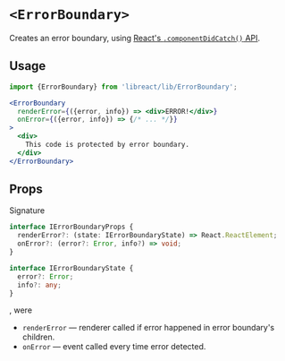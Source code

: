 # `<ErrorBoundary>`

Creates an error boundary, using [React's `.componentDidCatch()` API](https://reactjs.org/blog/2017/07/26/error-handling-in-react-16.html).

## Usage

```jsx
import {ErrorBoundary} from 'libreact/lib/ErrorBoundary';

<ErrorBoundary
  renderError={({error, info}) => <div>ERROR!</div>}
  onError={({error, info}) => {/* ... */}}
>
  <div>
    This code is protected by error boundary.
  </div>
</ErrorBoundary>
```

## Props

Signature

```ts
interface IErrorBoundaryProps {
  renderError?: (state: IErrorBoundaryState) => React.ReactElement;
  onError?: (error?: Error, info?) => void;
}

interface IErrorBoundaryState {
  error?: Error;
  info?: any;
}
```

, were

  - `renderError` &mdash; renderer called if error happened in error boundary's children.
  - `onError` &mdash; event called every time error detected.
